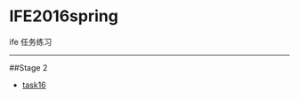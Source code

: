# IFE2016spring
ife 任务练习
****
##Stage 2
 * [task16](https://huojy.github.io/IFE2016spring/task_2_16/task_2_16)
